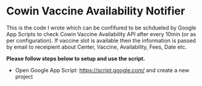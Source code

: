 # Cowin Vaccine Availability Notifier

<p>This is the code I wrote which can be confifured to be schdueled by Google App Scripts to check Cowin Vaccine Availability API after every 10min (or as per configuration). If vaccine slot is available then the information is passed by email to receipient about Center, Vaccine, Availability, Fees, Date etc.</p>

<table>
  <tr>
    <b>Please follow steps below to setup and use the script.</b>
  </tr>
  <tr>
    <ul>
      <li>
        Open Google App Script: <a href="https://script.google.com/"> https://script.google.com/</a> and create a new project
      </li>
    </ul>
    </tr>
</table>
